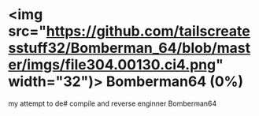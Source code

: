 # <img src="https://github.com/tailscreatesstuff32/Bomberman_64/blob/master/imgs/file304.00130.ci4.png" width="32")> Bomberman64 (0%)

my attempt to de# compile and reverse enginner Bomberman64
